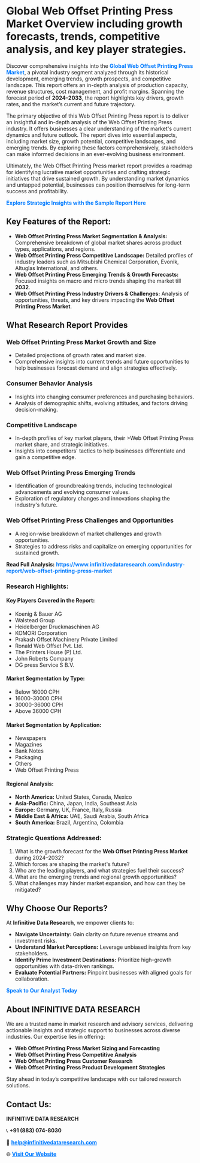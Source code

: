 <h1>Global Web Offset Printing Press Market Overview including growth forecasts, trends, competitive analysis, and key player strategies.</h1>
<p>
Discover comprehensive insights into the 
<a href="https://www.infinitivedataresearch.com/industry-report/web-offset-printing-press-market" rel="dofollow" style="color: #007BFF; text-decoration: none;"><strong>Global Web Offset Printing Press Market</strong></a>, a pivotal industry segment analyzed through its historical development, emerging trends, growth prospects, and competitive landscape. This report offers an in-depth analysis of production capacity, revenue structures, cost management, and profit margins. Spanning the forecast period of <strong>2024–2033</strong>, the report highlights key drivers, growth rates, and the market’s current and future trajectory.
</p>
<p>
The primary objective of this Web Offset Printing Press report is to deliver an insightful and in-depth analysis of the Web Offset Printing Press industry. It offers businesses a clear understanding of the market's current dynamics and future outlook. The report dives into essential aspects, including market size, growth potential, competitive landscapes, and emerging trends. By exploring these factors comprehensively, stakeholders can make informed decisions in an ever-evolving business environment.
</p>
<p>
Ultimately, the Web Offset Printing Press market report provides a roadmap for identifying lucrative market opportunities and crafting strategic initiatives that drive sustained growth. By understanding market dynamics and untapped potential, businesses can position themselves for long-term success and profitability.
</p>
<p>
<a href="https://www.infinitivedataresearch.com/request-sample/reportId=107783" style="color: #007BFF; text-decoration: none;"><strong>Explore Strategic Insights with the Sample Report Here</strong></a>
</p>

<h2>Key Features of the Report:</h2>
<ul>
<li><strong>Web Offset Printing Press Market Segmentation & Analysis:</strong> Comprehensive breakdown of global market shares across product types, applications, and regions.</li>
<li><strong>Web Offset Printing Press Competitive Landscape:</strong> Detailed profiles of industry leaders such as Mitsubishi Chemical Corporation, Evonik, Altuglas International, and others.</li>
<li><strong>Web Offset Printing Press Emerging Trends & Growth Forecasts:</strong> Focused insights on macro and micro trends shaping the market till <strong>2032</strong>.</li>
<li><strong>Web Offset Printing Press Industry Drivers & Challenges:</strong> Analysis of opportunities, threats, and key drivers impacting the <strong>Web Offset Printing Press Market</strong>.</li>
</ul>

<h2>What Research Report Provides</h2>
<h3>Web Offset Printing Press Market Growth and Size</h3>
<ul>
<li>Detailed projections of growth rates and market size.</li>
<li>Comprehensive insights into current trends and future opportunities to help businesses forecast demand and align strategies effectively.</li>
</ul>

<h3>Consumer Behavior Analysis</h3>
<ul>
<li>Insights into changing consumer preferences and purchasing behaviors.</li>
<li>Analysis of demographic shifts, evolving attitudes, and factors driving decision-making.</li>
</ul>

<h3>Competitive Landscape</h3>
<ul>
<li>In-depth profiles of key market players, their >Web Offset Printing Press market share, and strategic initiatives.</li>
<li>Insights into competitors' tactics to help businesses differentiate and gain a competitive edge.</li>
</ul>

<h3>Web Offset Printing Press Emerging Trends</h3>
<ul>
<li>Identification of groundbreaking trends, including technological advancements and evolving consumer values.</li>
<li>Exploration of regulatory changes and innovations shaping the industry's future.</li>
</ul>

<h3>Web Offset Printing Press Challenges and Opportunities</h3>
<ul>
<li>A region-wise breakdown of market challenges and growth opportunities.</li>
<li>Strategies to address risks and capitalize on emerging opportunities for sustained growth.</li>
</ul>
<p><strong>Read Full Analysis:</strong> <a href="https://www.infinitivedataresearch.com/industry-report/web-offset-printing-press-market" rel="dofollow" style="color: #007BFF; text-decoration: none;"><strong>https://www.infinitivedataresearch.com/industry-report/web-offset-printing-press-market</strong></a></p>
<h3>Research Highlights:</h3>
<h4>Key Players Covered in the Report:</h4>
<ul><li>Koenig &amp; Bauer AG</li><li>Walstead Group</li><li>Heidelberger Druckmaschinen AG</li><li>KOMORI Corporation</li><li>Prakash Offset Machinery Private Limited</li><li>Ronald Web Offset Pvt. Ltd.</li><li>The Printers House (P) Ltd.</li><li>John Roberts Company</li><li>DG press Service S B.V.</li></ul>
<h4>Market Segmentation by Type:</h4>
<ul><li>Below 16000 CPH</li><li>16000-30000 CPH</li><li>30000-36000 CPH</li><li>Above 36000 CPH</li></ul>
<h4>Market Segmentation by Application:</h4>
<ul><li>Newspapers</li><li>Magazines</li><li>Bank Notes</li><li>Packaging</li><li>Others</li><li>Web Offset Printing Press</li></ul>

<h4>Regional Analysis:</h4>
<ul>
<li><strong>North America:</strong> United States, Canada, Mexico</li>
<li><strong>Asia-Pacific:</strong> China, Japan, India, Southeast Asia</li>
<li><strong>Europe:</strong> Germany, UK, France, Italy, Russia</li>
<li><strong>Middle East & Africa:</strong> UAE, Saudi Arabia, South Africa</li>
<li><strong>South America:</strong> Brazil, Argentina, Colombia</li>
</ul>

<h3>Strategic Questions Addressed:</h3>
<ol>
<li>What is the growth forecast for the <strong>Web Offset Printing Press Market</strong> during 2024–2032?</li>
<li>Which forces are shaping the market's future?</li>
<li>Who are the leading players, and what strategies fuel their success?</li>
<li>What are the emerging trends and regional growth opportunities?</li>
<li>What challenges may hinder market expansion, and how can they be mitigated?</li>
</ol>

<h2>Why Choose Our Reports?</h2>
<p>At <strong>Infinitive Data Research</strong>, we empower clients to:</p>
<ul>
<li><strong>Navigate Uncertainty:</strong> Gain clarity on future revenue streams and investment risks.</li>
<li><strong>Understand Market Perceptions:</strong> Leverage unbiased insights from key stakeholders.</li>
<li><strong>Identify Prime Investment Destinations:</strong> Prioritize high-growth opportunities with data-driven rankings.</li>
<li><strong>Evaluate Potential Partners:</strong> Pinpoint businesses with aligned goals for collaboration.</li>
</ul>
<p><a href="https://www.infinitivedataresearch.com/industry-report/web-offset-printing-press-market" rel="dofollow" style="color: #007BFF; text-decoration: none;"><strong>Speak to Our Analyst Today</strong></a></p>

<h2>About INFINITIVE DATA RESEARCH</h2>
<p>We are a trusted name in market research and advisory services, delivering actionable insights and strategic support to businesses across diverse industries. Our expertise lies in offering:</p>
<ul>
<li><strong>Web Offset Printing Press Market Sizing and Forecasting</strong></li>
<li><strong>Web Offset Printing Press Competitive Analysis</strong></li>
<li><strong>Web Offset Printing Press Customer Research</strong></li>
<li><strong>Web Offset Printing Press Product Development Strategies</strong></li>
</ul>
<p>Stay ahead in today’s competitive landscape with our tailored research solutions.</p>

<h2>Contact Us:</h2>
<p><strong>INFINITIVE DATA RESEARCH</strong></p>
<p>📞 <strong>+91 (883) 074-8030</strong></p>
<p>📧 <strong><a href="mailto:help@infinitivedataresearch.com" style="color: #007BFF;">help@infinitivedataresearch.com</a></strong></p>
<p>🌐 <strong><a href="https://www.infinitivedataresearch.com" rel="dofollow" style="color: #007BFF;">Visit Our Website</a></strong></p>